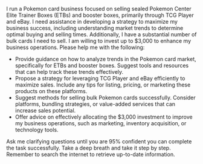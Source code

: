 I run a Pokemon card business focused on selling sealed Pokemon Center Elite Trainer Boxes (ETBs) and booster boxes, primarily through TCG Player and eBay. I need assistance in developing a strategy to maximize my business success, including understanding market trends to determine optimal buying and selling times. Additionally, I have a substantial number of bulk cards I need to sell. I am willing to invest up to $3,000 to enhance my business operations. Please help me with the following:

- Provide guidance on how to analyze trends in the Pokemon card market, specifically for ETBs and booster boxes. Suggest tools and resources that can help track these trends effectively.
- Propose a strategy for leveraging TCG Player and eBay efficiently to maximize sales. Include any tips for listing, pricing, or marketing these products on these platforms.
- Suggest methods for selling bulk Pokemon cards successfully. Consider platforms, bundling strategies, or value-added services that can increase sales potential.
- Offer advice on effectively allocating the $3,000 investment to improve my business operations, such as marketing, inventory acquisition, or technology tools.

Ask me clarifying questions until you are 95% confident you can complete the task successfully. Take a deep breath and take it step by step. Remember to search the internet to retrieve up-to-date information.